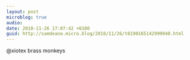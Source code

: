 ```yaml
---
layout: post
microblog: true
audio: 
date: 2010-11-26 17:07:42 +0100
guid: http://samdeane.micro.blog/2010/11/26/t8190165142999040.html
---
```

@xiotex brass monkeys
